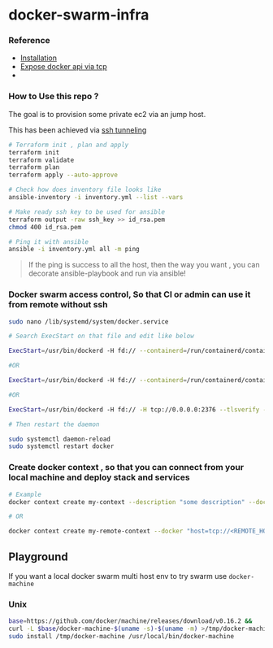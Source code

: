 # docker-swarm-infra

### Reference
* [Installation](https://docs.docker.com/engine/security/rootless/#install)
* [Expose docker api via tcp](https://docs.docker.com/engine/security/rootless/#expose-docker-api-socket-through-tcp)
* 

### How to Use this repo ?

The goal is to provision some private ec2 via an jump host.

This has been achieved via [ssh tunneling](https://www.ssh.com/academy/ssh/tunneling)

```sh
# Terraform init , plan and apply
terraform init
terraform validate
terraform plan
terraform apply --auto-approve

# Check how does inventory file looks like
ansible-inventory -i inventory.yml --list --vars

# Make ready ssh key to be used for ansible
terraform output -raw ssh_key >> id_rsa.pem
chmod 400 id_rsa.pem

# Ping it with ansible
ansible -i inventory.yml all -m ping
```
> If the ping is success to all the host, then the way you want , you can decorate ansible-playbook and run via ansible! 



### Docker swarm access control, So that CI or admin can use it from remote without ssh

```sh
sudo nano /lib/systemd/system/docker.service

# Search ExecStart on that file and edit like below

ExecStart=/usr/bin/dockerd -H fd:// --containerd=/run/containerd/containerd.sock

#OR 

ExecStart=/usr/bin/dockerd -H fd:// --containerd=/run/containerd/containerd.sock -H tcp://0.0.0.0:2376

#OR

ExecStart=/usr/bin/dockerd -H fd:// -H tcp://0.0.0.0:2376 --tlsverify --tlscacert=/etc/docker/ca.pem --tlscert=/etc/docker/server-cert.pem --tlskey=/etc/docker/server-key.pem

# Then restart the daemon

sudo systemctl daemon-reload
sudo systemctl restart docker

```

### Create docker context , so that you can connect from your local machine and deploy stack and services

```sh
# Example
docker context create my-context --description "some description" --docker "host=tcp://myserver:2376,ca=~/ca-file,cert=~/cert-file,key=~/key-file" 

# OR

docker context create my-remote-context --docker "host=tcp://<REMOTE_HOST_IP>:2375"

```



## Playground

If you want a local docker swarm multi host env to try swarm use `docker-machine`

### Unix

```sh
base=https://github.com/docker/machine/releases/download/v0.16.2 &&
curl -L $base/docker-machine-$(uname -s)-$(uname -m) >/tmp/docker-machine &&
sudo install /tmp/docker-machine /usr/local/bin/docker-machine

```